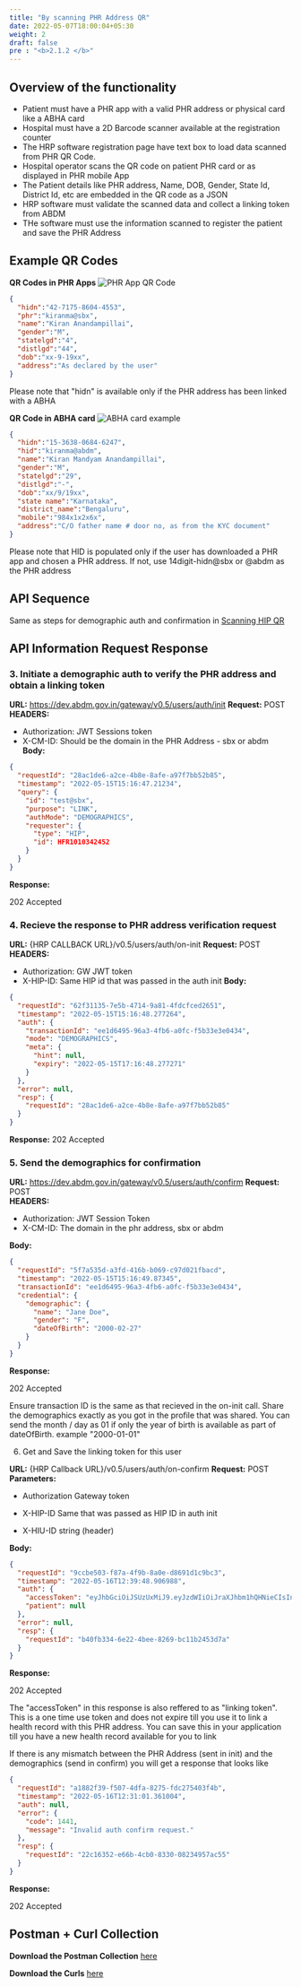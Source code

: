 ```yaml
---
title: "By scanning PHR Address QR"
date: 2022-05-07T18:00:04+05:30
weight: 2
draft: false
pre : "<b>2.1.2 </b>"
---
```


## Overview of the functionality 
- Patient must have a PHR app with a valid PHR address or physical card like a ABHA card
- Hospital must have a 2D Barcode scanner available at the registration counter
- The HRP software registration page have text box to load data scanned from PHR QR Code.
- Hospital operator scans the QR code on patient PHR card or as displayed in PHR mobile App
- The Patient details like PHR address, Name, DOB, Gender, State Id, District Id, etc are embedded in the QR code as a JSON
- HRP software must validate the scanned data and collect a linking token from ABDM
- THe software must use the information scanned to register the patient and save the PHR Address

## Example QR Codes 

**QR Codes in PHR Apps**
![PHR App QR Code](../phrqr-in-app.png)

```json
{   
  "hidn":"42-7175-8604-4553",
  "phr":"kiranma@sbx",
  "name":"Kiran Anandampillai",
  "gender":"M",
  "statelgd":"4",
  "distlgd":"44",
  "dob":"xx-9-19xx",
  "address":"As declared by the user"
}
```
Please note that "hidn" is available only if the PHR address has been linked with a ABHA


**QR Code in ABHA card**
![ABHA card example](../abha-card-eg.png)

```json
{
  "hidn":"15-3638-0684-6247",
  "hid":"kiranma@abdm",
  "name":"Kiran Mandyam Anandampillai",
  "gender":"M",
  "statelgd":"29",
  "distlgd":"-",
  "dob":"xx/9/19xx",
  "state name":"Karnataka",
  "district_name":"Bengaluru",
  "mobile":"984x1x2x6x",
  "address":"C/O father name # door no, as from the KYC document"
}
```
Please note that HID is populated only if the user has downloaded a PHR app and chosen a PHR address. If not, use 14digit-hidn@sbx or @abdm as the PHR address 


## API Sequence 

Same as steps for demographic auth and confirmation in [Scanning HIP QR](../scanning-hip-qr2/#api-sequence)

## API Information Request Response 

### 3. Initiate a demographic auth to verify the PHR address and obtain a linking token

**URL:** https://dev.abdm.gov.in/gateway/v0.5/users/auth/init
**Request:** POST  
**HEADERS:**
- Authorization: JWT Sessions token 
- X-CM-ID: Should be the domain in the PHR Address - sbx or abdm
**Body:**
```json
{
  "requestId": "28ac1de6-a2ce-4b8e-8afe-a97f7bb52b85",
  "timestamp": "2022-05-15T15:16:47.21234",
  "query": {
    "id": "test@sbx",
    "purpose": "LINK",
    "authMode": "DEMOGRAPHICS",
    "requester": {
      "type": "HIP",
      "id": HFR1010342452
    }
  }
}
```

**Response:**

202   Accepted


### 4. Recieve the response to PHR address verification request

**URL:** {HRP CALLBACK URL}/v0.5/users/auth/on-init
**Request:** POST  
**HEADERS:**
- Authorization: GW JWT token 
- X-HIP-ID: Same HIP id that was passed in the auth init 
**Body:**

```json
{
  "requestId": "62f31135-7e5b-4714-9a81-4fdcfced2651",
  "timestamp": "2022-05-15T15:16:48.277264",
  "auth": {
    "transactionId": "ee1d6495-96a3-4fb6-a0fc-f5b33e3e0434",
    "mode": "DEMOGRAPHICS",
    "meta": {
      "hint": null,
      "expiry": "2022-05-15T17:16:48.277271"
    }
  },
  "error": null,
  "resp": {
    "requestId": "28ac1de6-a2ce-4b8e-8afe-a97f7bb52b85"
  }
}
```

**Response:**
202  Accepted


### 5. Send the demographics for confirmation 

**URL:** https://dev.abdm.gov.in/gateway/v0.5/users/auth/confirm
**Request:** POST  
**HEADERS:**
- Authorization: JWT Session Token
- X-CM-ID: The domain in the phr address, sbx or abdm

**Body:**
```json
{
  "requestId": "5f7a535d-a3fd-416b-b069-c97d021fbacd",
  "timestamp": "2022-05-15T15:16:49.87345",
  "transactionId": "ee1d6495-96a3-4fb6-a0fc-f5b33e3e0434",
  "credential": {
    "demographic": {
      "name": "Jane Doe",
      "gender": "F",
      "dateOfBirth": "2000-02-27"
    }
  }
}
```

**Response:**

202   Accepted

Ensure transaction ID is the same as that recieved in the on-init call. Share the demographics exactly as you got in the profile that was shared. You can send the month / day as 01 if only the year of birth is available as part of dateOfBirth. example "2000-01-01"


6. Get and Save the linking token for this user

**URL:** {HRP Callback URL}/v0.5/users/auth/on-confirm
**Request:** POST  
**Parameters:**
- Authorization  Gateway token
- X-HIP-ID  Same that was passed as HIP ID in auth init 

- X-HIU-ID  string (header)

**Body:**

```json
{
  "requestId": "9ccbe503-f87a-4f9b-8a0e-d8691d1c9bc3",
  "timestamp": "2022-05-16T12:39:48.906988",
  "auth": {
    "accessToken": "eyJhbGciOiJSUzUxMiJ9.eyJzdWIiOiJraXJhbm1hQHNieCIsInJlcXVlc3RlclR5cGUiOiJISVAiLCJyZXF1ZXN0ZXJJZCI6IktULUhJUCIsInBhdGllbnRJZCI6ImtpcmFubWFAc2J4Iiwic2Vzc2lvbklkIjoiZWIyNjdhY2UtYTk2NS00MzRjLWJlNjEtYzcyYjA0ZTNhOWM0IiwiZXhwIjoxNjUyNzkxMTg4LCJpYXQiOjE2NTI3MDQ3ODh9.DAPKgCigF_rOh-OFJocizsOlawDGnCZNDLvzW6HQswR6u30LzDOyJ_JMbW_8-owH0X-e-GCy-zpaiLDxWaVihDOrc51J7Aps-aeDa-sW8r7jspYCOQp0gyT3CzXl-GIkqiaHjCnHTdu5RA4oMGtGTfXKgpZtSsY5PROsekOFFTDlA3BtXnCd1iSdubdbihPtEKL90-w3PCAdm8gYQql8FaxCmMEcsQnNFn-YqqPwq32BSjbmlS6bEmuUpkWnIpXFcpO4GFvQo4VXRlqSFjFu5cjhi8XA61C1cdxCumv7N4uEEq7DPqJ69JCeY48AakWESAEjuP2pxBPhn8520q4gTg",
    "patient": null
  },
  "error": null,
  "resp": {
    "requestId": "b40fb334-6e22-4bee-8269-bc11b2453d7a"
  }
}
```

**Response:**

202  Accepted

The "accessToken" in this response is also reffered to as "linking token". This is a one time use token and does not expire till you use it to link a health record with this PHR address. You can save this in your application till you have a new health record available for you to link 


If there is any mismatch between the PHR Address (sent in init) and the demographics (send in confirm) you will get a response that looks like 

```json
{
  "requestId": "a1882f39-f507-4dfa-8275-fdc275403f4b",
  "timestamp": "2022-05-16T12:31:01.361004",
  "auth": null,
  "error": {
    "code": 1441,
    "message": "Invalid auth confirm request."
  },
  "resp": {
    "requestId": "22c16352-e66b-4cb0-8330-08234957ac55"
  }
}
```

**Response:**

202  Accepted


## Postman + Curl Collection 

**Download the Postman Collection** [here](/abdm-docs/Postman/scanning-phraddr.json)

**Download the Curls** [here](/abdm-docs/Curls/scanning-phraddr.txt)

